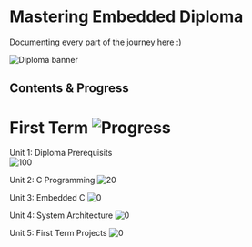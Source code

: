 # Mastering Embedded Diploma

Documenting every part of the journey here :)

![Diploma banner](https://github.com/user-attachments/assets/598b927d-2b8f-4ed1-9590-41933051a25a)

## Contents & Progress

# First Term ![Progress](https://img.shields.io/badge/In_Progress-20%25-yellow)

Unit 1: Diploma Prerequisits  
![100](https://img.shields.io/badge/-100%25-brightgreen)

Unit 2: C Programming
![20](https://img.shields.io/badge/-20%25-yellow)

Unit 3: Embedded C
![0](https://img.shields.io/badge/-0%25-red)

Unit 4: System Architecture
![0](https://img.shields.io/badge/-0%25-red)


Unit 5: First Term Projects
![0](https://img.shields.io/badge/-0%25-red)


